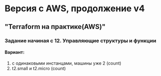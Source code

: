 # Версия с AWS, продолжение v4
## "Terraform на практике(AWS)"
### Задание начиная с 12. Управляющие структуры и функции 
#### Вариант:
 1. с одинаковыми инстанцами, машины уже 2 (count)
 2. t2.small и t2.micro (count)